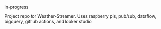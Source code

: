 in-progress

Project repo for Weather-Streamer. Uses raspberry pis, pub/sub, dataflow, bigquery, github actions, and looker studio
